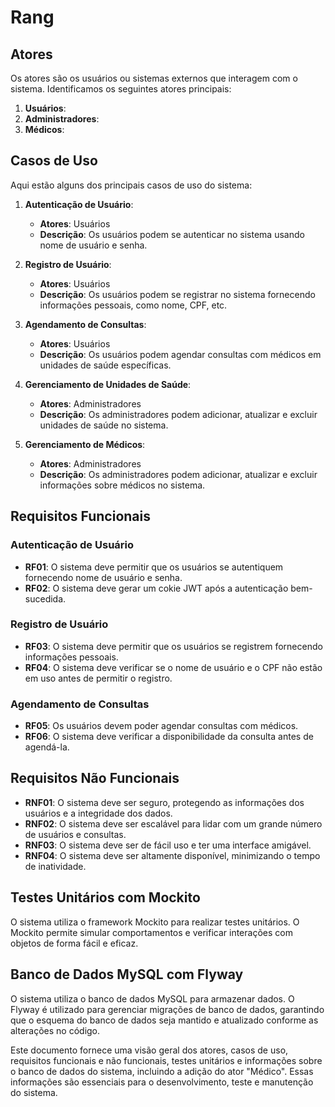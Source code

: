 # Rang

## Atores

Os atores são os usuários ou sistemas externos que interagem com o sistema. Identificamos os seguintes atores principais:

1. **Usuários**: 
2. **Administradores**: 
3. **Médicos**:

## Casos de Uso

Aqui estão alguns dos principais casos de uso do sistema:

1. **Autenticação de Usuário**:
   - **Atores**: Usuários
   - **Descrição**: Os usuários podem se autenticar no sistema usando nome de usuário e senha.

2. **Registro de Usuário**:
   - **Atores**: Usuários
   - **Descrição**: Os usuários podem se registrar no sistema fornecendo informações pessoais, como nome, CPF, etc.

3. **Agendamento de Consultas**:
   - **Atores**: Usuários
   - **Descrição**: Os usuários podem agendar consultas com médicos em unidades de saúde específicas.

4. **Gerenciamento de Unidades de Saúde**:
   - **Atores**: Administradores
   - **Descrição**: Os administradores podem adicionar, atualizar e excluir unidades de saúde no sistema.

5. **Gerenciamento de Médicos**:
   - **Atores**: Administradores
   - **Descrição**: Os administradores podem adicionar, atualizar e excluir informações sobre médicos no sistema.


## Requisitos Funcionais

### Autenticação de Usuário

- **RF01**: O sistema deve permitir que os usuários se autentiquem fornecendo nome de usuário e senha.
- **RF02**: O sistema deve gerar um cokie JWT após a autenticação bem-sucedida.

### Registro de Usuário

- **RF03**: O sistema deve permitir que os usuários se registrem fornecendo informações pessoais.
- **RF04**: O sistema deve verificar se o nome de usuário e o CPF não estão em uso antes de permitir o registro.

### Agendamento de Consultas

- **RF05**: Os usuários devem poder agendar consultas com médicos.
- **RF06**: O sistema deve verificar a disponibilidade da consulta antes de agendá-la.

## Requisitos Não Funcionais

- **RNF01**: O sistema deve ser seguro, protegendo as informações dos usuários e a integridade dos dados.
- **RNF02**: O sistema deve ser escalável para lidar com um grande número de usuários e consultas.
- **RNF03**: O sistema deve ser de fácil uso e ter uma interface amigável.
- **RNF04**: O sistema deve ser altamente disponível, minimizando o tempo de inatividade.

## Testes Unitários com Mockito

O sistema utiliza o framework Mockito para realizar testes unitários. O Mockito permite simular comportamentos e verificar interações com objetos de forma fácil e eficaz.

## Banco de Dados MySQL com Flyway

O sistema utiliza o banco de dados MySQL para armazenar dados. O Flyway é utilizado para gerenciar migrações de banco de dados, garantindo que o esquema do banco de dados seja mantido e atualizado conforme as alterações no código.

Este documento fornece uma visão geral dos atores, casos de uso, requisitos funcionais e não funcionais, testes unitários e informações sobre o banco de dados do sistema, incluindo a adição do ator "Médico". Essas informações são essenciais para o desenvolvimento, teste e manutenção do sistema.
